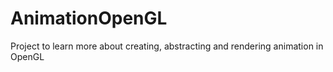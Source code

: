 # AnimationOpenGL
Project to learn more about creating, abstracting and rendering animation in OpenGL
